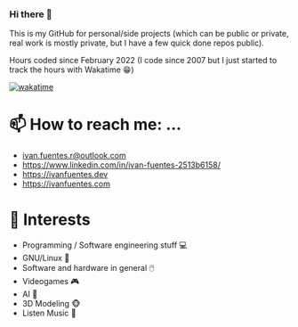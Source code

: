### Hi there 👋 

This is my GitHub for personal/side projects (which can be public or private, real work is mostly private, but I have a few quick done repos public). 

Hours coded since February 2022 (I code since 2007 but I just started to track the hours with Wakatime 😁)

[![wakatime](https://wakatime.com/badge/user/be04de5f-3444-4fd5-82e1-b183e6dbf471.svg)](https://wakatime.com/@be04de5f-3444-4fd5-82e1-b183e6dbf471)

# 📫 How to reach me: ...
- ivan.fuentes.r@outlook.com
- https://www.linkedin.com/in/ivan-fuentes-2513b6158/
- https://ivanfuentes.dev
- https://ivanfuentes.com

# 🌟 Interests
- Programming / Software engineering stuff 💻
- GNU/Linux 🐧
- Software and hardware in general 🖱️
- Videogames 🎮
- AI 🤖
- 3D Modeling 🐵
- Listen Music 🎵
